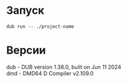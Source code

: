 # Запуск
`dub run -- ./project-name`

# Версии
dub - DUB version 1.38.0, built on Jun 11 2024  
dmd - DMD64 D Compiler v2.109.0